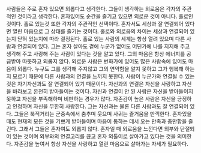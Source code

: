 
사람들은 주로 혼자 있으면 외롭다고 생각한다.
그들이 생각하는 외로움은 각자의 주관적인 것이라고 생각한다.
혼자있어도 순간을 즐기고 있으면 외로운 것이 아니다. 홀로인 것이다.
홀로 있는것 또한 각자의 주관적인 선택이다.
혼자서도 세상과 잘 연결되어 있다면 열린 마음으로 그 상태를 즐기는 것이다.
홀로와 외로움의 차이는 세상과 연결되어 있는지 닫혀 있는지에 따라 결정된다.
홀로 있는 사람의 세계는 항상 열려 있으며 다른 사람과 연결되어 있다.
그는 혼자 살아도 곁에 누군가 없어도 어딘가에 나를 지지해 주고 생각해 주고 
사랑해 주는 사람이 있다는 것을 알고 있다.
그의 마음은 항상 에너지를 공급받아 따뜻하고 외롭지 않다. 
외로운 사람은 번화가에 있어도 많은 사람속에 있어도 마음이 외롭다. 
누구도 그를 생각해 주지않고 그의 연약함을 알지 못하고 그가 행복해 하는지
모르기 때문에 다른 사람과의 연결을 느끼지 못한다.
사람이 누군가와 연결될 수 있는것은 자기자신과도 잘 연결되어 있기 때문이다.
자신과의 연결은 자신을 사랑하고 자신을 바라보고 온전히 받아들이는 것이다.
자신과 연결이 안 된 사람은 자신을 받아들이지 못하고 자신을 부족해하며 비판하는
경우가 많다. 
자존감이 높은 사람은 자신을 긍정하고 인정하며 자신을 무한히 사랑한다.
그는 자신과는 물론 다른 사람과도 잘 연결되어 있다. 
그들은 북적거리는 군중속에서 춤추며 웃으며 사귀는 즐거움을 만끽한다. 
혼자있을때도 현재의 모든 것을 기쁘게 받아들이며 마음이 통하는 데서 오는 
만족과 충만함을 즐긴다. 그래서 그들은 혼자여도 외롭지 않다.
혼자일 때 외로움을 느낀다면 외부와 단절되어 있는 것이며 외부와의 연결고리를 끊고
혼자 외톨이로 살아가고 있다는 것을 의미한다. 
자존감을 높여서 항상 자신을 사랑하고 열린 마음으로 살아가는 자세가 필요하다.

